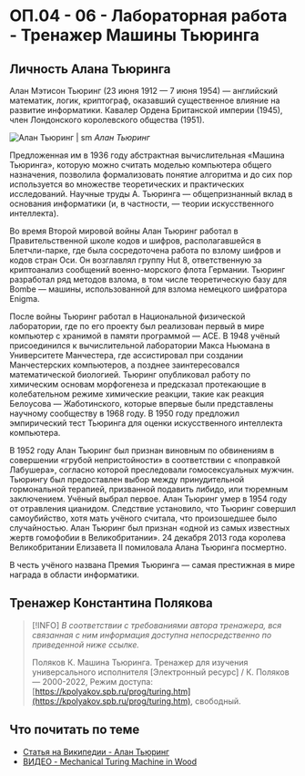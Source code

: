 <!-- @include: ./includes/_disclaimer.md -->

# ОП.04 - 06 - Лабораторная работа - Тренажер Машины Тьюринга

## Личность Алана Тьюринга

Алан Мэтисон Тьюринг (23 июня 1912 — 7 июня 1954) — английский математик, логик, криптограф, оказавший существенное влияние на развитие информатики. Кавалер Ордена Британской империи (1945), член Лондонского королевского общества (1951).

![Алан Тьюринг | sm](https://upload.wikimedia.org/wikipedia/commons/a/a1/Alan_Turing_Aged_16.jpg)
*Алан Тьюринг*

Предложенная им в 1936 году абстрактная вычислительная «Машина Тьюринга», которую можно считать моделью компьютера общего назначения, позволила формализовать понятие алгоритма и до сих пор используется во множестве теоретических и практических исследований. Научные труды А. Тьюринга — общепризнанный вклад в основания информатики (и, в частности, — теории искусственного интеллекта).

Во время Второй мировой войны Алан Тьюринг работал в Правительственной школе кодов и шифров, располагавшейся в Блетчли-парке, где была сосредоточена работа по взлому шифров и кодов стран Оси. Он возглавлял группу Hut 8, ответственную за криптоанализ сообщений военно-морского флота Германии. Тьюринг разработал ряд методов взлома, в том числе теоретическую базу для Bombe — машины, использованной для взлома немецкого шифратора Enigma.

После войны Тьюринг работал в Национальной физической лаборатории, где по его проекту был реализован первый в мире компьютер с хранимой в памяти программой — ACE. В 1948 учёный присоединился к вычислительной лаборатории Макса Ньюмана в Университете Манчестера, где ассистировал при создании Манчестерских компьютеров, а позднее заинтересовался математической биологией. Тьюринг опубликовал работу по химическим основам морфогенеза и предсказал протекающие в колебательном режиме химические реакции, такие как реакция Белоусова — Жаботинского, которые впервые были представлены научному сообществу в 1968 году. В 1950 году предложил эмпирический тест Тьюринга для оценки искусственного интеллекта компьютера.

В 1952 году Алан Тьюринг был признан виновным по обвинениям в совершении «грубой непристойности» в соответствии с «поправкой Лабушера», согласно которой преследовали гомосексуальных мужчин. Тьюрингу был предоставлен выбор между принудительной гормональной терапией, призванной подавить либидо, или тюремным заключением. Учёный выбрал первое. Алан Тьюринг умер в 1954 году от отравления цианидом. Следствие установило, что Тьюринг совершил самоубийство, хотя мать учёного считала, что произошедшее было случайностью. Алан Тьюринг был признан «одной из самых известных жертв гомофобии в Великобритании». 24 декабря 2013 года королева Великобритании Елизавета II помиловала Алана Тьюринга посмертно.

В честь учёного названа Премия Тьюринга — самая престижная в мире награда в области информатики.

## Тренажер Константина Полякова

> [!INFO]
> *В соответствии с требованиями автора тренажера, вся связанная с ним информация доступна непосредственно по приведенной ниже ссылке.*
>
> Поляков К. Машина Тьюринга. Тренажер для изучения универсального исполнителя [Электронный ресурс] / К. Поляков — 2000-2022, Режим доступа: [https://kpolyakov.spb.ru/prog/turing.htm](https://kpolyakov.spb.ru/prog/turing.htm), свободный.

## Что почитать по теме

- [Статья на Википедии - Алан Тьюринг](https://ru.wikipedia.org/wiki/%D0%A2%D1%8C%D1%8E%D1%80%D0%B8%D0%BD%D0%B3,_%D0%90%D0%BB%D0%B0%D0%BD)
- [ВИДЕО - Mechanical Turing Machine in Wood](https://youtu.be/vo8izCKHiF0)
